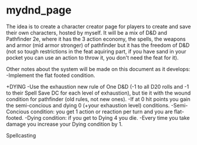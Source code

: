 # mydnd_page
The idea is to create a character creator page for players to  create and save their own characters, hosted by myself. It will be a mix of D&D and Pathfinder 2e, where it has the 3 action economy, the spells, the weapons and armor (mid armor stronger) of pathfinder but it has the freedom of D&D (not so tough restrictions in the feat aquiring part, if you have sand in your pocket you can use an action to throw it, you don't need the feat for it).

Other notes about the system will be made on this document as it develops:
-Implement the flat footed condition.

+DYING
    -Use the exhaustion new rule of One D&D (-1 to all D20 rolls and -1 to their Spell Save DC for each level of exhaustion), but tie it with the wound condition for pathfinder (old rules, not new ones).
    -If at 0 hit points you gain the semi-concious and dying 0 (+your exhaustion level) conditions.
    -Semi-Concious condition: you get 1 action or reaction per turn and you are flat-footed.
    -Dying condition: if you get to Dying 4 you die.
    -Every time you take damage you increase your Dying condition by 1.

Spellcasting
